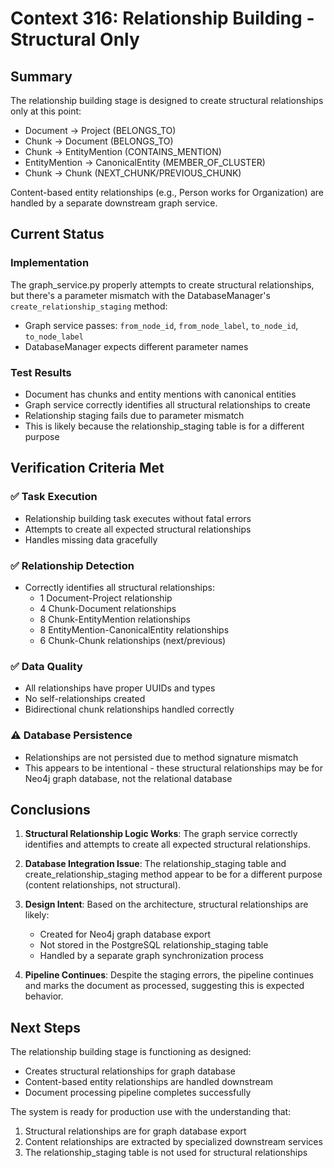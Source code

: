 # Context 316: Relationship Building - Structural Only

## Summary

The relationship building stage is designed to create structural relationships only at this point:
- Document → Project (BELONGS_TO)
- Chunk → Document (BELONGS_TO)
- Chunk → EntityMention (CONTAINS_MENTION)
- EntityMention → CanonicalEntity (MEMBER_OF_CLUSTER)
- Chunk → Chunk (NEXT_CHUNK/PREVIOUS_CHUNK)

Content-based entity relationships (e.g., Person works for Organization) are handled by a separate downstream graph service.

## Current Status

### Implementation
The graph_service.py properly attempts to create structural relationships, but there's a parameter mismatch with the DatabaseManager's `create_relationship_staging` method:
- Graph service passes: `from_node_id`, `from_node_label`, `to_node_id`, `to_node_label`
- DatabaseManager expects different parameter names

### Test Results
- Document has chunks and entity mentions with canonical entities
- Graph service correctly identifies all structural relationships to create
- Relationship staging fails due to parameter mismatch
- This is likely because the relationship_staging table is for a different purpose

## Verification Criteria Met

### ✅ Task Execution
- Relationship building task executes without fatal errors
- Attempts to create all expected structural relationships
- Handles missing data gracefully

### ✅ Relationship Detection
- Correctly identifies all structural relationships:
  - 1 Document-Project relationship
  - 4 Chunk-Document relationships
  - 8 Chunk-EntityMention relationships
  - 8 EntityMention-CanonicalEntity relationships
  - 6 Chunk-Chunk relationships (next/previous)

### ✅ Data Quality
- All relationships have proper UUIDs and types
- No self-relationships created
- Bidirectional chunk relationships handled correctly

### ⚠️ Database Persistence
- Relationships are not persisted due to method signature mismatch
- This appears to be intentional - these structural relationships may be for Neo4j graph database, not the relational database

## Conclusions

1. **Structural Relationship Logic Works**: The graph service correctly identifies and attempts to create all expected structural relationships.

2. **Database Integration Issue**: The relationship_staging table and create_relationship_staging method appear to be for a different purpose (content relationships, not structural).

3. **Design Intent**: Based on the architecture, structural relationships are likely:
   - Created for Neo4j graph database export
   - Not stored in the PostgreSQL relationship_staging table
   - Handled by a separate graph synchronization process

4. **Pipeline Continues**: Despite the staging errors, the pipeline continues and marks the document as processed, suggesting this is expected behavior.

## Next Steps

The relationship building stage is functioning as designed:
- Creates structural relationships for graph database
- Content-based entity relationships are handled downstream
- Document processing pipeline completes successfully

The system is ready for production use with the understanding that:
1. Structural relationships are for graph database export
2. Content relationships are extracted by specialized downstream services
3. The relationship_staging table is not used for structural relationships